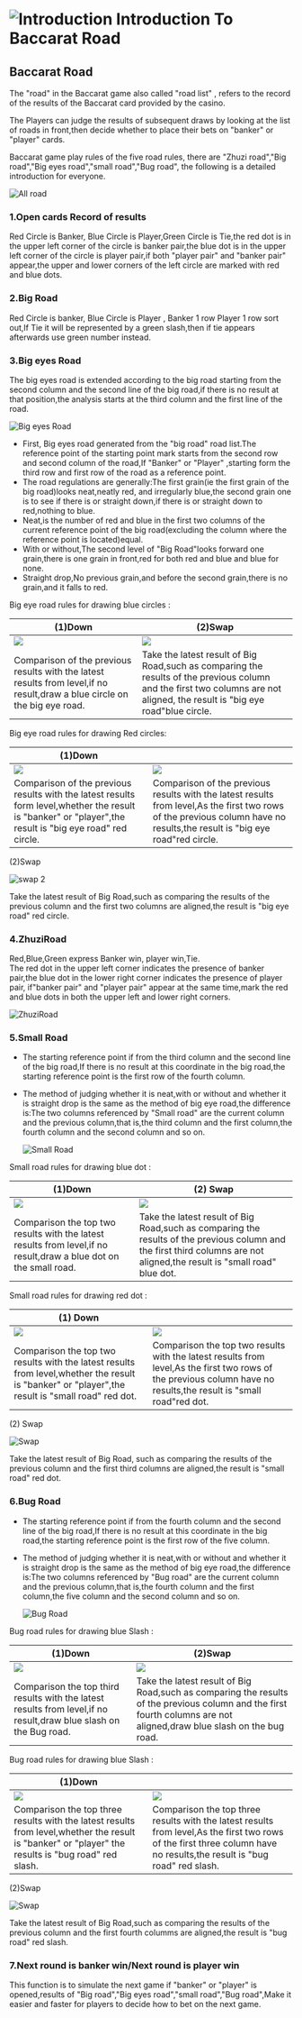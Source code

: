 # ![Introduction](https://res-global.1315cdn.com:11443/statics/game_rules/bjl.png) Introduction To Baccarat Road

## Baccarat Road

The "road" in the Baccarat game also called "road list" , refers to the record of the results of the Baccarat card provided by the casino.

The Players can judge the results of subsequent draws by looking at the list of roads in front,then decide whether to place their bets on "banker" or "player" cards.

Baccarat game play rules of the five road rules, there are "Zhuzi road","Big road","Big eyes road","small road","Bug road", the following is a detailed introduction for everyone.

<img src = "https://res-global.1315cdn.com:11443/statics/game_rules/img_21.png" alt="All road" class="mw-475 all-road-sizing" />

### 1.Open cards Record of results

Red Circle is Banker, Blue Circle is Player,Green Circle is Tie,the red dot is in the upper left corner of the circle is banker pair,the blue dot is in the upper left corner of the circle is player pair,if both "player pair" and "banker pair" appear,the upper and lower corners of the left circle are marked with red and blue dots.

### 2.Big Road

Red Circle is banker, Blue Circle is Player , Banker 1 row Player 1 row sort out,If Tie it will be represented by a green slash,then if tie appears afterwards use green number instead.

### 3.Big eyes Road

The big eyes road is extended according to the big road starting from the second column and the second line of the big road,if there is no result at that position,the analysis starts at the third column and the first line of the road.

<img src ="https://res-global.1315cdn.com:11443/statics/game_rules/img_2.png" class="mw-310 big-eyes-road-sizing" alt="Big eyes Road"/>

- First, Big eyes road generated from the "big road" road list.The reference point of the starting point mark starts from the second row and second column of the road,If "Banker" or "Player" ,starting form the third row and first row of the road as a reference point.
- The road regulations are generally:The first grain(ie the first grain of the big road)looks neat,neatly red, and irregularly blue,the second grain one is to see if there is or straight down,if there is or straight down to red,nothing to blue.
- Neat,is the number of red and blue in the first two columns of the current reference point of the big road(excluding the column where the reference point is located)equal.
- With or without,The second level of "Big Road"looks forward one grain,there is one grain in front,red for both red and blue and blue for none.
- Straight drop,No previous grain,and before the second grain,there is no grain,and it falls to red.

Big eye road rules for drawing blue circles :

| (1)Down                                                                                                                    | (2)Swap                                                                                                                                                                     |
| -------------------------------------------------------------------------------------------------------------------------- | --------------------------------------------------------------------------------------------------------------------------------------------------------------------------- |
| <img src="https://res-global.1315cdn.com:11443/statics/game_rules/img_3.png" class="rule-img-sizing"/>                     | <img src="https://res-global.1315cdn.com:11443/statics/game_rules/img_4.png" class="rule-img-sizing"/>                                                                      |
| Comparison of the previous results with the latest results from level,if no result,draw a blue circle on the big eye road. | Take the latest result of Big Road,such as comparing the results of the previous column and the first two columns are not aligned, the result is "big eye road"blue circle. |

Big eye road rules for drawing Red circles:

| (1)Down                                                                                                                                                   | &nbsp;                                                                                                                                                                     |
| --------------------------------------------------------------------------------------------------------------------------------------------------------- | -------------------------------------------------------------------------------------------------------------------------------------------------------------------------- |
| <img src="https://res-global.1315cdn.com:11443/statics/game_rules/img_5.png" class="rule-img-sizing"/>                                                    | <img src="https://res-global.1315cdn.com:11443/statics/game_rules/img_6.png" class="rule-img-sizing"/>                                                                     |
| Comparison of the previous results with the latest results form level,whether the result is "banker" or "player",the result is "big eye road" red circle. | Comparison of the previous results with the latest results from level,As the first two rows of the previous column have no results,the result is "big eye road"red circle. |

(2)Swap

<img src="https://res-global.1315cdn.com:11443/statics/game_rules/img_7.png" alt="swap 2" class="mw-135 rule-img-sizing">

Take the latest result of Big Road,such as comparing the results of the previous column and the first two columns are aligned,the result is "big eye road" red circle.

### 4.ZhuziRoad

Red,Blue,Green express Banker win, player win,Tie.  
 The red dot in the upper left corner indicates the presence of banker pair,the blue dot in the lower right corner indicates the presence of player pair, if"banker pair" and "player pair" appear at the same time,mark the red and blue dots in both the upper left and lower right corners.

 <img class="mw-180i zhuzi-road-sizing" src = "https://res-global.1315cdn.com:11443/statics/game_rules/img_8.png" alt="ZhuziRoad">

### 5.Small Road

- The starting reference point if from the third column and the second line of the big road,If there is no result at this coordinate in the big road,the starting reference point is the first row of the fourth column.
- The method of judging whether it is neat,with or without and whether it is straight drop is the same as the method of big eye road,the difference is:The two columns referenced by "Small road" are the current column and the previous column,that is,the third column and the first column,the fourth column and the second column and so on.

  <img class="270 small-road-sizing" src="https://res-global.1315cdn.com:11443/statics/game_rules/img_9.png" alt="Small Road"/>

Small road rules for drawing blue dot :

| (1)Down                                                                                                           | (2) Swap                                                                                                                                                                 |
| ----------------------------------------------------------------------------------------------------------------- | ------------------------------------------------------------------------------------------------------------------------------------------------------------------------ |
| <img src="https://res-global.1315cdn.com:11443/statics/game_rules/img_10.png" class="rule-img-sizing"/>           | <img src="https://res-global.1315cdn.com:11443/statics/game_rules/img_11.png" class="rule-img-sizing"/>                                                                  |
| Comparison the top two results with the latest results from level,if no result,draw a blue dot on the small road. | Take the latest result of Big Road,such as comparing the results of the previous column and the first third columns are not aligned,the result is "small road" blue dot. |

Small road rules for drawing red dot :

| (1) Down                                                                                                                                         | &nbsp;                                                                                                                                                            |
| ------------------------------------------------------------------------------------------------------------------------------------------------ | ----------------------------------------------------------------------------------------------------------------------------------------------------------------- |
| <img src="https://res-global.1315cdn.com:11443/statics/game_rules/img_12.png" class="rule-img-sizing"/>                                          | <img src="https://res-global.1315cdn.com:11443/statics/game_rules/img_13.png" class="rule-img-sizing"/>                                                           |
| Comparison the top two results with the latest results from level,whether the result is "banker" or "player",the result is "small road" red dot. | Comparison the top two results with the latest results from level,As the first two rows of the previous column have no results,the result is "small road"red dot. |

(2) Swap

<img src="https://res-global.1315cdn.com:11443/statics/game_rules/img_14.png" alt="Swap" class="mw-135 rule-img-sizing"/>

Take the latest result of Big Road, such as comparing the results of the previous column and the first third columns are aligned,the result is "small road" red dot.

### 6.Bug Road

- The starting reference point if from the fourth column and the second line of the big road,If there is no result at this coordinate in the big road,the starting reference point is the first row of the five column.

- The method of judging whether it is neat,with or without and whether it is straight drop is the same as the method of big eye road,the difference is:The two columns referenced by "Bug road" are the current column and the previous column,that is,the fourth column and the first column,the five column and the second column and so on.

  <img src="https://res-global.1315cdn.com:11443/statics/game_rules/img_15.png" alt="Bug Road" class="mw-270 bug-road-sizing"/>

Bug road rules for drawing blue Slash :

| (1)Down                                                                                                           | (2)Swap                                                                                                                                                               |
| ----------------------------------------------------------------------------------------------------------------- | --------------------------------------------------------------------------------------------------------------------------------------------------------------------- |
| <img src="https://res-global.1315cdn.com:11443/statics/game_rules/img_16.png" class="rule-img-sizing"/>           | <img src="https://res-global.1315cdn.com:11443/statics/game_rules/img_17.png" class="rule-img-sizing"/>                                                               |
| Comparison the top third results with the latest results from level,if no result,draw blue slash on the Bug road. | Take the latest result of Big Road,such as comparing the results of the previous column and the first fourth columns are not aligned,draw blue slash on the bug road. |

Bug road rules for drawing blue Slash :

| (1)Down                                                                                                                                             | &nbsp;                                                                                                                                                                  |
| --------------------------------------------------------------------------------------------------------------------------------------------------- | ----------------------------------------------------------------------------------------------------------------------------------------------------------------------- |
| <img src="https://res-global.1315cdn.com:11443/statics/game_rules/img_18.png" class="rule-img-sizing"/>                                             | <img src="https://res-global.1315cdn.com:11443/statics/game_rules/img_19.png" class="rule-img-sizing"/>                                                                 |
| Comparison the top three results with the latest results from level,whether the result is "banker" or "player" the results is "bug road" red slash. | Comparison the top three results with the latest results from level,As the first two rows of the first three column have no results,the result is "bug road" red slash. |

(2)Swap

<img src="https://res-global.1315cdn.com:11443/statics/game_rules/img_20.png" alt="Swap" class="mw-135 rule-img-sizing">

Take the latest result of Big Road,such as comparing the results of the previous column and the first fourth columms are aligned,the result is "bug road" red slash.

### 7.Next round is banker win/Next round is player win

This function is to simulate the next game if "banker" or "player" is opened,results of "Big road","Big eyes road","small road","Bug road",Make it easier and faster for players to decide how to bet on the next game.
